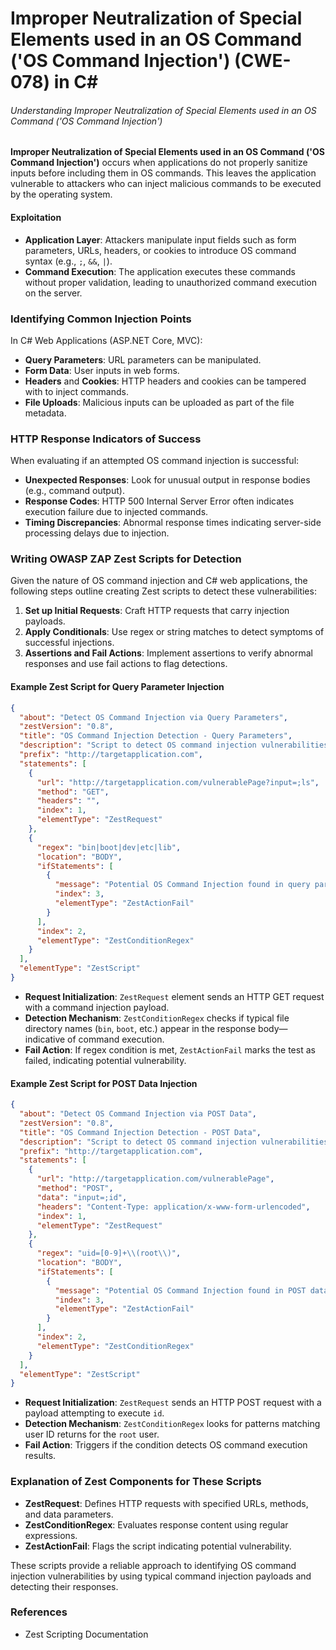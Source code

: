 # Improper Neutralization of Special Elements used in an OS Command ('OS Command Injection') (CWE-078) in C#

###### Understanding Improper Neutralization of Special Elements used in an OS Command ('OS Command Injection')

**Improper Neutralization of Special Elements used in an OS Command ('OS Command Injection')** occurs when applications do not properly sanitize inputs before including them in OS commands. This leaves the application vulnerable to attackers who can inject malicious commands to be executed by the operating system.

#### Exploitation
- **Application Layer**: Attackers manipulate input fields such as form parameters, URLs, headers, or cookies to introduce OS command syntax (e.g., `;`, `&&`, `|`).
- **Command Execution**: The application executes these commands without proper validation, leading to unauthorized command execution on the server.

### Identifying Common Injection Points

In C# Web Applications (ASP.NET Core, MVC):
- **Query Parameters**: URL parameters can be manipulated.
- **Form Data**: User inputs in web forms.
- **Headers** and **Cookies**: HTTP headers and cookies can be tampered with to inject commands.
- **File Uploads**: Malicious inputs can be uploaded as part of the file metadata.
  
### HTTP Response Indicators of Success

When evaluating if an attempted OS command injection is successful:
- **Unexpected Responses**: Look for unusual output in response bodies (e.g., command output).
- **Response Codes**: HTTP 500 Internal Server Error often indicates execution failure due to injected commands.
- **Timing Discrepancies**: Abnormal response times indicating server-side processing delays due to injection.

### Writing OWASP ZAP Zest Scripts for Detection

Given the nature of OS command injection and C# web applications, the following steps outline creating Zest scripts to detect these vulnerabilities:

1. **Set up Initial Requests**: Craft HTTP requests that carry injection payloads.
2. **Apply Conditionals**: Use regex or string matches to detect symptoms of successful injections.
3. **Assertions and Fail Actions**: Implement assertions to verify abnormal responses and use fail actions to flag detections.

#### Example Zest Script for Query Parameter Injection

```json
{
  "about": "Detect OS Command Injection via Query Parameters",
  "zestVersion": "0.8",
  "title": "OS Command Injection Detection - Query Parameters",
  "description": "Script to detect OS command injection vulnerabilities via query parameters.",
  "prefix": "http://targetapplication.com",
  "statements": [
    {
      "url": "http://targetapplication.com/vulnerablePage?input=;ls",
      "method": "GET",
      "headers": "",
      "index": 1,
      "elementType": "ZestRequest"
    },
    {
      "regex": "bin|boot|dev|etc|lib",
      "location": "BODY",
      "ifStatements": [
        {
          "message": "Potential OS Command Injection found in query parameter.",
          "index": 3,
          "elementType": "ZestActionFail"
        }
      ],
      "index": 2,
      "elementType": "ZestConditionRegex"
    }
  ],
  "elementType": "ZestScript"
}
```

- **Request Initialization**: `ZestRequest` element sends an HTTP GET request with a command injection payload.
- **Detection Mechanism**: `ZestConditionRegex` checks if typical file directory names (`bin`, `boot`, etc.) appear in the response body—indicative of command execution.
- **Fail Action**: If regex condition is met, `ZestActionFail` marks the test as failed, indicating potential vulnerability.

#### Example Zest Script for POST Data Injection

```json
{
  "about": "Detect OS Command Injection via POST Data",
  "zestVersion": "0.8",
  "title": "OS Command Injection Detection - POST Data",
  "description": "Script to detect OS command injection vulnerabilities via POST data.",
  "prefix": "http://targetapplication.com",
  "statements": [
    {
      "url": "http://targetapplication.com/vulnerablePage",
      "method": "POST",
      "data": "input=;id",
      "headers": "Content-Type: application/x-www-form-urlencoded",
      "index": 1,
      "elementType": "ZestRequest"
    },
    {
      "regex": "uid=[0-9]+\\(root\\)",
      "location": "BODY",
      "ifStatements": [
        {
          "message": "Potential OS Command Injection found in POST data.",
          "index": 3,
          "elementType": "ZestActionFail"
        }
      ],
      "index": 2,
      "elementType": "ZestConditionRegex"
    }
  ],
  "elementType": "ZestScript"
}
```

- **Request Initialization**: `ZestRequest` sends an HTTP POST request with a payload attempting to execute `id`.
- **Detection Mechanism**: `ZestConditionRegex` looks for patterns matching user ID returns for the `root` user.
- **Fail Action**: Triggers if the condition detects OS command execution results.

### Explanation of Zest Components for These Scripts

- **ZestRequest**: Defines HTTP requests with specified URLs, methods, and data parameters.
- **ZestConditionRegex**: Evaluates response content using regular expressions.
- **ZestActionFail**: Flags the script indicating potential vulnerability.

These scripts provide a reliable approach to identifying OS command injection vulnerabilities by using typical command injection payloads and detecting their responses.

### References
- Zest Scripting Documentation      